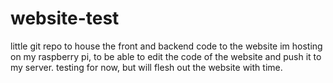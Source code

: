 # website-test
little git repo to house the front and backend code to the website im hosting on my raspberry pi, to be able to edit the code of the website and push it to my server.
testing for now, but will flesh out the website with time.
